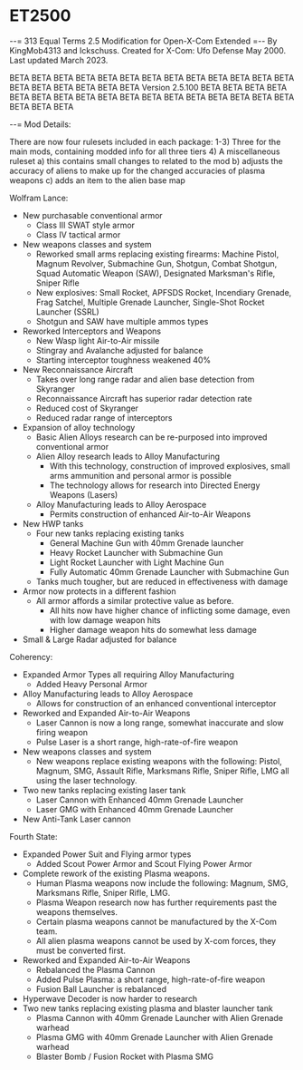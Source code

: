 # ET2500
--= 313 Equal Terms 2.5 Modification for Open-X-Com Extended =--
By KingMob4313 and Ickschuss. Created for X-Com: Ufo Defense May 2000.
Last updated March 2023.

BETA BETA BETA BETA BETA BETA BETA  BETA BETA BETA BETA BETA BETA BETA 
BETA BETA BETA BETA BETA Version 2.5.100 BETA BETA BETA BETA BETA BETA 
BETA BETA BETA BETA BETA BETA BETA  BETA BETA BETA BETA BETA BETA BETA 


--= Mod Details: 

There are now four rulesets included in each package: 
1-3) Three for the main mods, containing modded info for all three tiers 
  4) A miscellaneous ruleset 
    a) this contains small changes to related to the mod 
    b) adjusts the accuracy of aliens to make up for the changed accuracies of plasma weapons
	  c) adds an item to the alien base map
	
Wolfram Lance: 
 - New purchasable conventional armor
   - Class III SWAT style armor
   - Class IV tactical armor
 - New weapons classes and system
   - Reworked small arms replacing existing firearms: Machine Pistol, Magnum Revolver, Submachine Gun, Shotgun, Combat Shotgun, Squad Automatic Weapon (SAW), Designated Marksman's Rifle, Sniper Rifle
   - New explosives: Small Rocket, APFSDS Rocket, Incendiary Grenade, Frag Satchel, Multiple Grenade Launcher, Single-Shot Rocket Launcher (SSRL)
   - Shotgun and SAW have multiple ammos types
 - Reworked Interceptors and Weapons
   - New Wasp light Air-to-Air missile
   - Stingray and Avalanche adjusted for balance
   - Starting interceptor toughness weakened 40%
 - New Reconnaissance Aircraft
   - Takes over long range radar and alien base detection from Skyranger
   - Reconnaissance Aircraft has superior radar detection rate
   - Reduced cost of Skyranger
   - Reduced radar range of interceptors
 - Expansion of alloy technology
   - Basic Alien Alloys research can be re-purposed into improved conventional armor
   - Alien Alloy research leads to Alloy Manufacturing
     - With this technology, construction of improved explosives, small arms ammunition and personal armor is possible
	 - The technology allows for research into Directed Energy Weapons (Lasers)
   - Alloy Manufacturing leads to Alloy Aerospace
	 - Permits construction of enhanced Air-to-Air Weapons
 - New HWP tanks
   - Four new tanks replacing existing tanks
     - General Machine Gun with 40mm Grenade launcher
	 - Heavy Rocket Launcher with Submachine Gun
	 - Light Rocket Launcher with Light Machine Gun
	 - Fully Automatic 40mm Grenade Launcher with Submachine Gun
   - Tanks much tougher, but are reduced in effectiveness with damage
 - Armor now protects in a different fashion
   - All armor affords a similar protective value as before.
     - All hits now have higher chance of inflicting some damage, even with low damage weapon hits 
     - Higher damage weapon hits do somewhat less damage
 - Small & Large Radar adjusted for balance
   
Coherency:
 - Expanded Armor Types all requiring Alloy Manufacturing
   - Added Heavy Personal Armor
 - Alloy Manufacturing leads to Alloy Aerospace
     - Allows for construction of an enhanced conventional interceptor
 - Reworked and Expanded Air-to-Air Weapons
   - Laser Cannon is now a long range, somewhat inaccurate and slow firing weapon
   - Pulse Laser is a short range, high-rate-of-fire weapon
 - New weapons classes and system
   - New weapons replace existing weapons with the following: Pistol, Magnum, SMG, Assault Rifle, Marksmans Rifle, Sniper Rifle, LMG all using the laser technology.
 - Two new tanks replacing existing laser tank
   - Laser Cannon with Enhanced 40mm Grenade Launcher
   - Laser GMG with Enhanced 40mm Grenade Launcher
 - New Anti-Tank Laser cannon
 
Fourth State:
 - Expanded Power Suit and Flying armor types
   - Added Scout Power Armor and Scout Flying Power Armor
 - Complete rework of the existing Plasma weapons.
   - Human Plasma weapons now include the following: Magnum, SMG, Marksmans Rifle, Sniper Rifle, LMG.
   - Plasma Weapon research now has further requirements past the weapons themselves.
   - Certain plasma weapons cannot be manufactured by the X-Com team.
   - All alien plasma weapons cannot be used by X-com forces, they must be converted first.
 - Reworked and Expanded Air-to-Air Weapons
   - Rebalanced the Plasma Cannon
   - Added Pulse Plasma: a short range, high-rate-of-fire weapon
   - Fusion Ball Launcher is rebalanced
 - Hyperwave Decoder is now harder to research
 - Two new tanks replacing existing plasma and blaster launcher tank
   - Plasma Cannon with 40mm Grenade Launcher with Alien Grenade warhead
   - Plasma GMG with 40mm Grenade Launcher with Alien Grenade warhead
   - Blaster Bomb / Fusion Rocket with Plasma SMG
